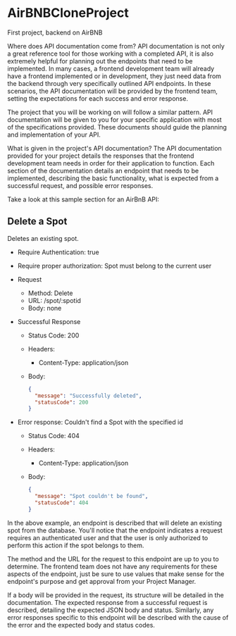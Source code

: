 # AirBNBCloneProject
First project, backend on AirBNB


Where does API documentation come from?
API documentation is not only a great reference tool for those working with a completed API, it is also extremely helpful for planning out the endpoints that need to be implemented. In many cases, a frontend development team will already have a frontend implemented or in development, they just need data from the backend through very specifically outlined API endpoints. In these scenarios, the API documentation will be provided by the frontend team, setting the expectations for each success and error response.

The project that you will be working on will follow a similar pattern. API documentation will be given to you for your specific application with most of the specifications provided. These documents should guide the planning and implementation of your API.

What is given in the project's API documentation?
The API documentation provided for your project details the responses that the frontend development team needs in order for their application to function. Each section of the documentation details an endpoint that needs to be implemented, describing the basic functionality, what is expected from a successful request, and possible error responses.

Take a look at this sample section for an AirBnB API:

## Delete a Spot

Deletes an existing spot.

* Require Authentication: true
* Require proper authorization: Spot must belong to the current user
* Request
  * Method: Delete
  * URL: /spot/:spotid
  * Body: none

* Successful Response
  * Status Code: 200
  * Headers:
    * Content-Type: application/json
  * Body:

    ```json
    {
      "message": "Successfully deleted",
      "statusCode": 200
    }
    ```

* Error response: Couldn't find a Spot with the specified id
  * Status Code: 404
  * Headers:
    * Content-Type: application/json
  * Body:

    ```json
    {
      "message": "Spot couldn't be found",
      "statusCode": 404
    }
    ```
In the above example, an endpoint is described that will delete an existing spot from the database. You'll notice that the endpoint indicates a request requires an authenticated user and that the user is only authorized to perform this action if the spot belongs to them.

The method and the URL for the request to this endpoint are up to you to determine. The frontend team does not have any requirements for these aspects of the endpoint, just be sure to use values that make sense for the endpoint's purpose and get approval from your Project Manager.

If a body will be provided in the request, its structure will be detailed in the documentation. The expected response from a successful request is described, detailing the expected JSON body and status. Similarly, any error responses specific to this endpoint will be described with the cause of the error and the expected body and status codes.
